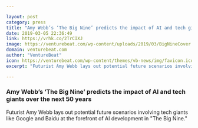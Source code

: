 ```yaml
---

layout: post
category: press
title: "Amy Webb’s ‘The Big Nine’ predicts the impact of AI and tech giants over the next 50 years"
date: 2019-03-05 22:36:49
link: https://vrhk.co/2TrCIXJ
image: https://venturebeat.com/wp-content/uploads/2019/03/BigNineCover.jpg?w=1200&strip=all
domain: venturebeat.com
author: "VentureBeat"
icon: https://venturebeat.com/wp-content/themes/vb-news/img/favicon.ico
excerpt: "Futurist Amy Webb lays out potential future scenarios involving tech giants like Google and Baidu at the forefront of AI development in \"The Big Nine.\""

---
```


### Amy Webb’s ‘The Big Nine’ predicts the impact of AI and tech giants over the next 50 years

Futurist Amy Webb lays out potential future scenarios involving tech giants like Google and Baidu at the forefront of AI development in "The Big Nine."